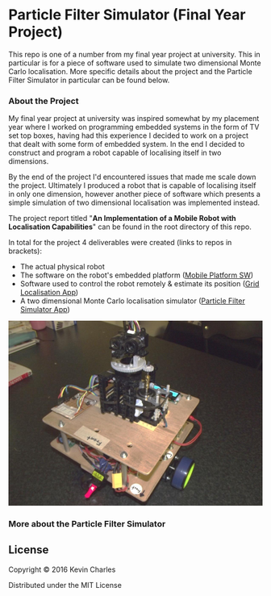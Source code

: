 # Particle Filter Simulator (Final Year Project)
This repo is one of a number from my final year project at university. This in particular is for a piece of software used to simulate two dimensional Monte Carlo localisation. More specific details about the project and the Particle Filter Simulator in particular can be found below.

### About the Project
My final year project at university was inspired somewhat by my placement year where I worked on programming embedded systems in the form of TV set top boxes, having had this experience I decided to work on a project that dealt with some form of embedded system. In the end I decided to construct and program a robot capable of localising itself in two dimensions.

By the end of the project I'd encountered issues that made me scale down the project. Ultimately I produced a robot that is capable of localising itself in only one dimension, however another piece of software which presents a simple simulation of two dimensional localisation was implemented instead.

The project report titled "**An Implementation of a Mobile Robot with Localisation Capabilities**" can be found in the root directory of this repo.

In total for the project 4 deliverables were created (links to repos in brackets):
* The actual physical robot
* The software on the robot's embedded platform ([Mobile Platform SW](https://github.com/kevinchar93/University_Project_Mobile_Platform_SW))
* Software used to control the robot remotely & estimate its position ([Grid Localisation App](https://github.com/kevinchar93/University_Project_Grid_Loclisation_App))
* A two dimensional Monte Carlo localisation simulator  ([Particle Filter Simulator App](https://github.com/kevinchar93/University_Project_Particle_Filter_Simulator_App))

![Robot image lidar](https://github.com/kevinchar93/University_Project_Grid_Loclisation_App/blob/master/robot1.PNG "The Complete Robot")

### More about the Particle Filter Simulator

<more details about the particle filter>

## License

Copyright © 2016 Kevin Charles

Distributed under the MIT License
